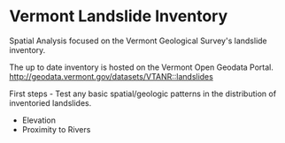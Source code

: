 # Vermont Landslide Inventory

Spatial Analysis focused on the Vermont Geological Survey's landslide inventory.

The up to date inventory is hosted on the Vermont Open Geodata Portal.
http://geodata.vermont.gov/datasets/VTANR::landslides

First steps - Test any basic spatial/geologic patterns in the distribution of inventoried landslides.
* Elevation
* Proximity to Rivers
